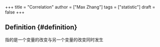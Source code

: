 +++
title = "Correlation"
author = ["Max Zhang"]
tags = ["statistic"]
draft = false
+++

## Definition {#definition}

指的是一个变量的改变与另一个变量的改变同时发生
